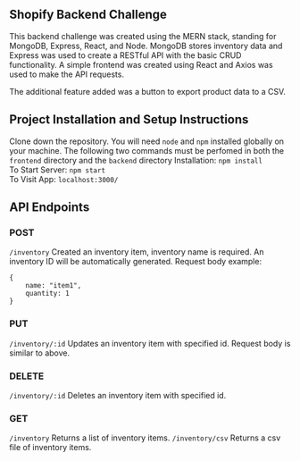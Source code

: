 ## Shopify Backend Challenge
This backend challenge was created using the MERN stack, standing for MongoDB, Express, React, and Node. MongoDB stores inventory data and Express was used to create a RESTful API with the basic CRUD functionality. A simple frontend was created using React and Axios was used to make the API requests. 

The additional feature added was a button to export product data to a CSV.

## Project Installation and Setup Instructions
Clone down the repository. You will need `node` and `npm` installed globally on your machine.
The following two commands must be perfomed in both the `frontend` directory and the `backend` directory
Installation:
`npm install`  
To Start Server:
`npm start`  
To Visit App:
`localhost:3000/`  

## API Endpoints
### POST
`/inventory`
Created an inventory item, inventory name is required. An inventory ID will be automatically generated.
Request body example:
```
{
    name: "item1",
    quantity: 1
}
```

### PUT
`/inventory/:id`
Updates an inventory item with specified id. Request body is similar to above.

### DELETE
`/inventory/:id`
Deletes an inventory item with specified id.

### GET
`/inventory`
Returns a list of inventory items.
`/inventory/csv`
Returns a csv file of inventory items.

